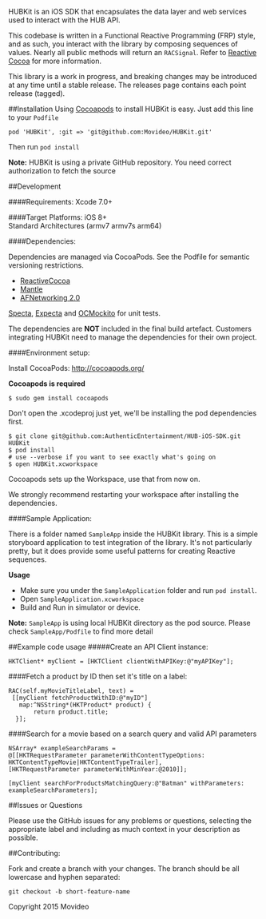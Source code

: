 HUBKit is an iOS SDK that encapsulates the data layer and web services used to interact with the HUB API.

This codebase is written in a Functional Reactive Programming (FRP) style, and as such, you interact with the library by composing sequences of values. Nearly all public methods will return an `RACSignal`. Refer to  [Reactive Cocoa](https://github.com/ReactiveCocoa/ReactiveCocoa) for more information.

This library is a work in progress, and breaking changes may be introduced at any time until a stable release. The releases page contains each point release (tagged).

##Installation
Using [Cocoapods](http://cocoapods.org/) to install HUBKit is easy. Just add this line to your `Podfile`

```
pod 'HUBKit', :git => 'git@github.com:Movideo/HUBKit.git'
```
Then run `pod install`

**Note:** HUBKit is using a private GitHub repository. You need correct authorization to fetch the source

##Development

####Requirements:
Xcode 7.0+  

####Target Platforms:
iOS 8+  
Standard Architectures (armv7 armv7s arm64)  

####Dependencies:

Dependencies are managed via CocoaPods. See the Podfile for semantic versioning restrictions.

* [ReactiveCocoa](https://github.com/ReactiveCocoa/ReactiveCocoa)
* [Mantle](https://github.com/Mantle/Mantle)
* [AFNetworking 2.0](https://github.com/AFNetworking/AFNetworking)


[Specta](https://github.com/specta/specta), [Expecta](https://github.com/specta/expecta) and [OCMockito](https://github.com/jonreid/OCMockito) for unit tests.

The dependencies are **NOT** included in the final build artefact. Customers integrating HUBKit need to manage the dependencies for their own project.


####Environment setup:

Install CocoaPods: http://cocoapods.org/

**Cocoapods is required**  

```
$ sudo gem install cocoapods
```

Don't open the .xcodeproj just yet, we'll be installing the pod dependencies first.

```
$ git clone git@github.com:AuthenticEntertainment/HUB-iOS-SDK.git HUBKit
$ pod install 
# use --verbose if you want to see exactly what's going on
$ open HUBKit.xcworkspace
```
Cocoapods sets up the Workspace, use that from now on.

We strongly recommend restarting your workspace after installing the dependencies.

####Sample Application:

There is a folder named `SampleApp` inside the HUBKit library. This is a simple storyboard application to test integration of the library. It's not particularly pretty, but it does provide some useful patterns for creating Reactive sequences.

**Usage**

* Make sure you under the `SampleApplication` folder and run `pod install`. 
* Open `SampleApplication.xcworkspace`
* Build and Run in simulator or device.

**Note:** `SampleApp` is using local HUBKit directory as the pod source. Please check `SampleApp/Podfile` to find more detail 

##Example code usage
#####Create an API Client instance:
```objc
HKTClient* myClient = [HKTClient clientWithAPIKey:@"myAPIKey"];
```
####Fetch a product by ID then set it's title on a label:
```objc
RAC(self.myMovieTitleLabel, text) =  
 [[myClient fetchProductWithID:@"myID"]
   map:^NSString*(HKTProduct* product) {
       return product.title;
  }];
```
####Search for a movie based on a search query and valid API parameters
```objc
NSArray* exampleSearchParams =  
@[[HKTRequestParameter parameterWithContentTypeOptions: HKTContentTypeMovie|HKTContentTypeTrailer],
[HKTRequestParameter parameterWithMinYear:@2010]];

[myClient searchForProductsMatchingQuery:@"Batman" withParameters: exampleSearchParameters];
```

##Issues or Questions

Please use the GitHub issues for any problems or questions, selecting the appropriate label and including as much context in your description as possible.

##Contributing:

Fork and create a branch with your changes. The branch should be all lowercase and hyphen separated:  

```
git checkout -b short-feature-name
```


Copyright 2015 Movideo

